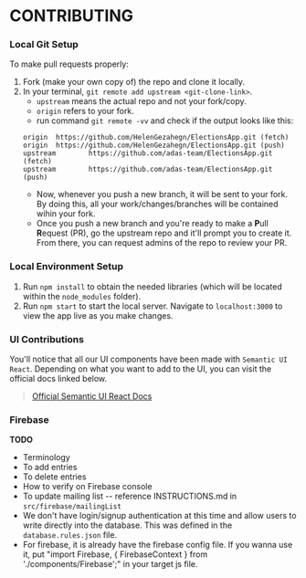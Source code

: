 # CONTRIBUTING

### Local Git Setup

To make pull requests properly:

1. Fork (make your own copy of) the repo and clone it locally.
2. In your terminal, `git remote add upstream <git-clone-link>`.
   - `upstream` means the actual repo and not your fork/copy.
   - `origin` refers to your fork.
   - run command `git remote -vv` and check if the output looks like this:
   ```
   origin  https://github.com/HelenGezahegn/ElectionsApp.git (fetch)
   origin  https://github.com/HelenGezahegn/ElectionsApp.git (push)
   upstream        https://github.com/adas-team/ElectionsApp.git (fetch)
   upstream        https://github.com/adas-team/ElectionsApp.git (push)
   ```
   - Now, whenever you push a new branch, it will be sent to your fork. By doing this, all your work/changes/branches will be contained wihin your fork.
   - Once you push a new branch and you're ready to make a **P**ull **R**equest (PR), go the upstream repo and it'll prompt you to create it. From there, you can request admins of the repo to review your PR.

### Local Environment Setup

1. Run `npm install` to obtain the needed libraries (which will be located within the `node_modules` folder).
2. Run `npm start` to start the local server. Navigate to `localhost:3000` to view the app live as you make changes.

### UI Contributions

You'll notice that all our UI components have been made with `Semantic UI React`. Depending on what you want to add to the UI, you can visit the official docs linked below.

> <a href="https://react.semantic-ui.com/"> Official Semantic UI React Docs </a>

### Firebase

**TODO**

- Terminology
- To add entries
- To delete entries
- How to verify on Firebase console
- To update mailing list -- reference INSTRUCTIONS.md in `src/firebase/mailingList`
- We don't have login/signup authentication at this time and allow users to write directly into the database. This was defined in the `database.rules.json` file.
- For firebase, it is already have the firebase config file. If you wanna use it, put "import Firebase, { FirebaseContext } from './components/Firebase';" in your target js file.
